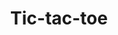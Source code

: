 ---
title: "Tic-tac-toe"
projectName: "Tic-tac-toe"
description: 
    [
        "Created as part of LaunchSchool's JavaScript 101 assessment. A tic-tac-toe game with logic for an 
        intelligent opponent.",

        "As an extra challenge, I added in some logic to make it difficult, but not impossible to win. For example, the 
        computer player will try to target the middle square if it is untaken as it offers a clear advantage."
    ]

slug: "tictactoe"
technologiesUsed: [
    {
        name: "JavaScript" ,
        url: "https://tc39.es/",
    },
    {
        name: "readline-sync",
        url: "https://github.com/anseki/readline-sync",

    },
]
github: "https://github.com/DaniBedz/JS101/blob/master/lesson_6/tictactoe.js"
liveSite: "https://replit.com/@DaniBedz/tictactoe#index.js"
---